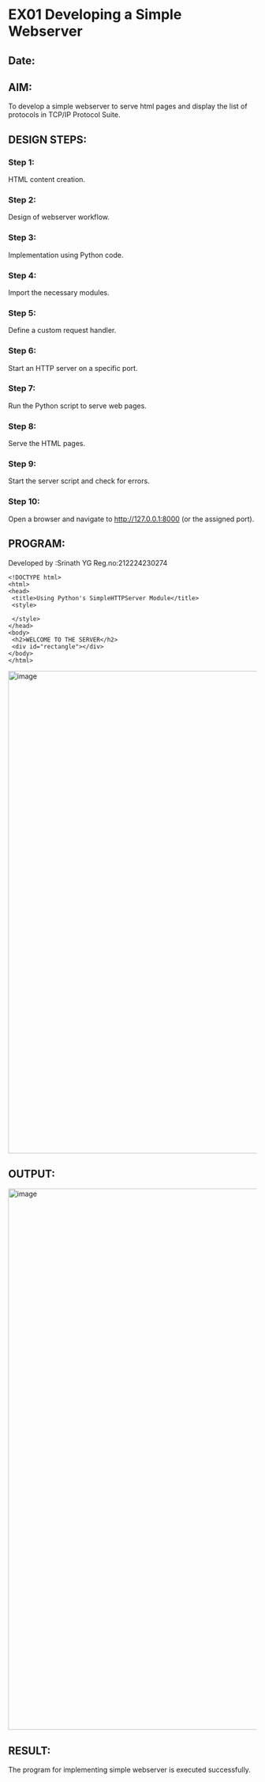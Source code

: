 # EX01 Developing a Simple Webserver
## Date:

## AIM:
To develop a simple webserver to serve html pages and display the list of protocols in TCP/IP Protocol Suite.

## DESIGN STEPS:
### Step 1: 
HTML content creation.

### Step 2:
Design of webserver workflow.

### Step 3:
Implementation using Python code.

### Step 4:
Import the necessary modules.

### Step 5:
Define a custom request handler.

### Step 6:
Start an HTTP server on a specific port.

### Step 7:
Run the Python script to serve web pages.

### Step 8:
Serve the HTML pages.

### Step 9:
Start the server script and check for errors.

### Step 10:
Open a browser and navigate to http://127.0.0.1:8000 (or the assigned port).

## PROGRAM:
Developed by :Srinath YG
Reg.no:212224230274
```
<!DOCTYPE html>
<html>
<head>
 <title>Using Python's SimpleHTTPServer Module</title>
 <style>
 
 </style>
</head>
<body>
 <h2>WELCOME TO THE SERVER</h2>
 <div id="rectangle"></div>
</body>
</html>
```
<img width="1570" height="976" alt="image" src="https://github.com/user-attachments/assets/65b4deb9-56c7-4e39-a181-c9f370942b21" />

## OUTPUT:
<img width="1914" height="1095" alt="image" src="https://github.com/user-attachments/assets/0de3ea55-1a80-4f2c-8688-7e7602f13737" />


## RESULT:
The program for implementing simple webserver is executed successfully.

